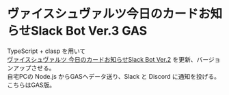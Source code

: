 # ヴァイスシュヴァルツ今日のカードお知らせSlack Bot Ver.3 GAS  
TypeScript + clasp を用いて  
[ヴァイスシュヴァルツ 今日のカードお知らせSlack Bot Ver.2](https://github.com/coffeeMoka/WSTodayCardV2)  を更新、バージョンアップさせる。  
自宅PCの Node.js からGASへデータ送り、Slack と Discord に通知を投げる。  
こちらはGAS版。  